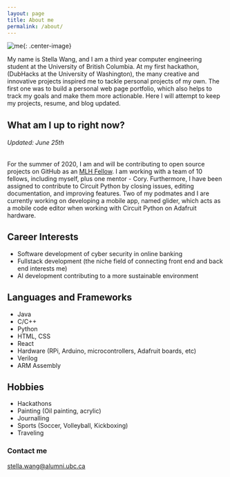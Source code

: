 ```yaml
---
layout: page
title: About me
permalink: /about/
---
```


![me](https://github.com/stellaw1/stellaw1.github.io/blob/master/images/me.jpg?raw=true){: .center-image}

My name is Stella Wang, and I am a third year computer engineering student at the University of British Columbia. At my first hackathon, (DubHacks at the University of Washington), the many creative and innovative projects inspired me to tackle   personal projects of my own. The first one was to build a personal web page portfolio, which also helps to track my goals and make them more actionable. Here I will attempt to keep my projects, resume, and blog updated. 


## What am I up to right now?
###### Updated: June 25th
For the summer of 2020, I am and will be contributing to open source projects on GitHub as an [MLH Fellow](https://fellowship.mlh.io/students). I am working with a team of 10 fellows, including myself, plus one mentor - Cory. Furthermore, I have been assigned to contribute to Circuit Python by closing issues, editing documentation, and improving features. Two of my podmates and I are currently working on developing a mobile app, named glider, which acts as a mobile code editor when working with Circuit Python on Adafruit hardware. 

## Career Interests
- Software development of cyber security in online banking
- Fullstack development (the niche field of connecting front end and back end interests me)
- AI development contributing to a more sustainable environment

## Languages and Frameworks
 - Java
 - C/C++
 - Python
 - HTML, CSS
 - React
 - Hardware (RPi, Arduino, microcontrollers, Adafruit boards, etc)
 - Verilog
 - ARM Assembly

## Hobbies
- Hackathons
- Painting (Oil painting, acrylic)
- Journalling
- Sports (Soccer, Volleyball, Kickboxing)
- Traveling

### Contact me
[stella.wang@alumni.ubc.ca](mailto:stella.wang@alumni.ubc.ca)
